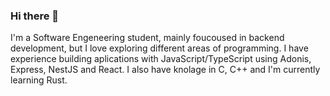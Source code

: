 ### Hi there 👋

I'm a Software Engeneering student, mainly foucoused in backend development, but I love exploring different areas of programming. I have experience building aplications with JavaScript/TypeScript using Adonis, Express, NestJS and React. I also have knolage in C, C++ and I'm currently learning Rust.
